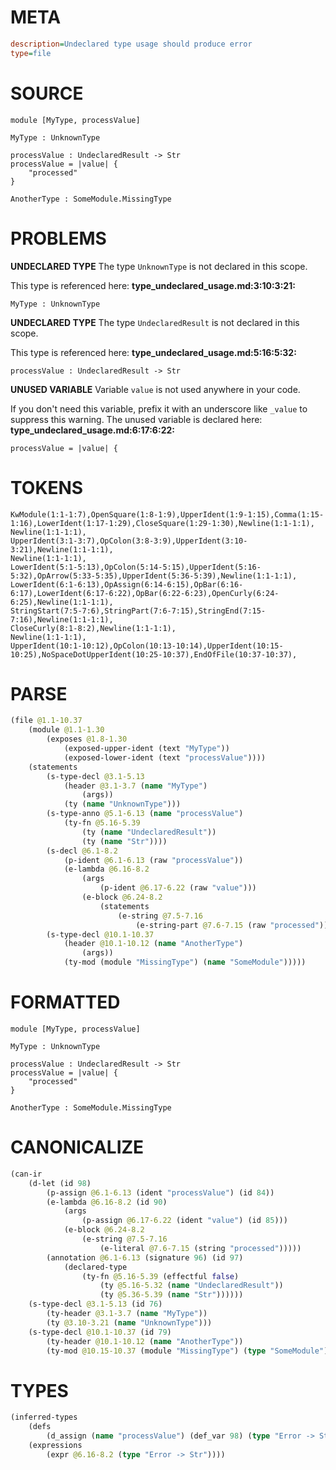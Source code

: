 # META
~~~ini
description=Undeclared type usage should produce error
type=file
~~~
# SOURCE
~~~roc
module [MyType, processValue]

MyType : UnknownType

processValue : UndeclaredResult -> Str
processValue = |value| {
    "processed"
}

AnotherType : SomeModule.MissingType
~~~
# PROBLEMS
**UNDECLARED TYPE**
The type ``UnknownType`` is not declared in this scope.

This type is referenced here:
**type_undeclared_usage.md:3:10:3:21:**
```roc
MyType : UnknownType
```


**UNDECLARED TYPE**
The type ``UndeclaredResult`` is not declared in this scope.

This type is referenced here:
**type_undeclared_usage.md:5:16:5:32:**
```roc
processValue : UndeclaredResult -> Str
```


**UNUSED VARIABLE**
Variable ``value`` is not used anywhere in your code.

If you don't need this variable, prefix it with an underscore like `_value` to suppress this warning.
The unused variable is declared here:
**type_undeclared_usage.md:6:17:6:22:**
```roc
processValue = |value| {
```


# TOKENS
~~~zig
KwModule(1:1-1:7),OpenSquare(1:8-1:9),UpperIdent(1:9-1:15),Comma(1:15-1:16),LowerIdent(1:17-1:29),CloseSquare(1:29-1:30),Newline(1:1-1:1),
Newline(1:1-1:1),
UpperIdent(3:1-3:7),OpColon(3:8-3:9),UpperIdent(3:10-3:21),Newline(1:1-1:1),
Newline(1:1-1:1),
LowerIdent(5:1-5:13),OpColon(5:14-5:15),UpperIdent(5:16-5:32),OpArrow(5:33-5:35),UpperIdent(5:36-5:39),Newline(1:1-1:1),
LowerIdent(6:1-6:13),OpAssign(6:14-6:15),OpBar(6:16-6:17),LowerIdent(6:17-6:22),OpBar(6:22-6:23),OpenCurly(6:24-6:25),Newline(1:1-1:1),
StringStart(7:5-7:6),StringPart(7:6-7:15),StringEnd(7:15-7:16),Newline(1:1-1:1),
CloseCurly(8:1-8:2),Newline(1:1-1:1),
Newline(1:1-1:1),
UpperIdent(10:1-10:12),OpColon(10:13-10:14),UpperIdent(10:15-10:25),NoSpaceDotUpperIdent(10:25-10:37),EndOfFile(10:37-10:37),
~~~
# PARSE
~~~clojure
(file @1.1-10.37
	(module @1.1-1.30
		(exposes @1.8-1.30
			(exposed-upper-ident (text "MyType"))
			(exposed-lower-ident (text "processValue"))))
	(statements
		(s-type-decl @3.1-5.13
			(header @3.1-3.7 (name "MyType")
				(args))
			(ty (name "UnknownType")))
		(s-type-anno @5.1-6.13 (name "processValue")
			(ty-fn @5.16-5.39
				(ty (name "UndeclaredResult"))
				(ty (name "Str"))))
		(s-decl @6.1-8.2
			(p-ident @6.1-6.13 (raw "processValue"))
			(e-lambda @6.16-8.2
				(args
					(p-ident @6.17-6.22 (raw "value")))
				(e-block @6.24-8.2
					(statements
						(e-string @7.5-7.16
							(e-string-part @7.6-7.15 (raw "processed")))))))
		(s-type-decl @10.1-10.37
			(header @10.1-10.12 (name "AnotherType")
				(args))
			(ty-mod (module "MissingType") (name "SomeModule")))))
~~~
# FORMATTED
~~~roc
module [MyType, processValue]

MyType : UnknownType

processValue : UndeclaredResult -> Str
processValue = |value| {
	"processed"
}

AnotherType : SomeModule.MissingType
~~~
# CANONICALIZE
~~~clojure
(can-ir
	(d-let (id 98)
		(p-assign @6.1-6.13 (ident "processValue") (id 84))
		(e-lambda @6.16-8.2 (id 90)
			(args
				(p-assign @6.17-6.22 (ident "value") (id 85)))
			(e-block @6.24-8.2
				(e-string @7.5-7.16
					(e-literal @7.6-7.15 (string "processed")))))
		(annotation @6.1-6.13 (signature 96) (id 97)
			(declared-type
				(ty-fn @5.16-5.39 (effectful false)
					(ty @5.16-5.32 (name "UndeclaredResult"))
					(ty @5.36-5.39 (name "Str"))))))
	(s-type-decl @3.1-5.13 (id 76)
		(ty-header @3.1-3.7 (name "MyType"))
		(ty @3.10-3.21 (name "UnknownType")))
	(s-type-decl @10.1-10.37 (id 79)
		(ty-header @10.1-10.12 (name "AnotherType"))
		(ty-mod @10.15-10.37 (module "MissingType") (type "SomeModule"))))
~~~
# TYPES
~~~clojure
(inferred-types
	(defs
		(d_assign (name "processValue") (def_var 98) (type "Error -> Str")))
	(expressions
		(expr @6.16-8.2 (type "Error -> Str"))))
~~~

